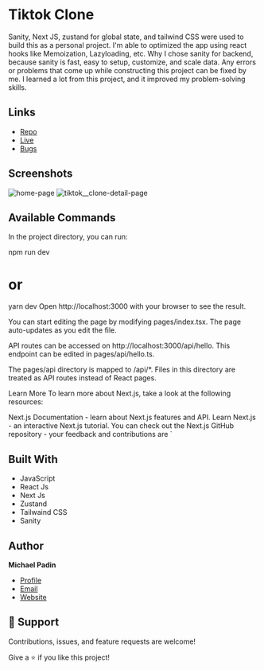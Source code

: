 # Tiktok Clone

<p align="left">Sanity, Next JS, zustand for global state, and tailwind CSS were used to build this as a personal project. I'm able to optimized the app using react hooks like Memoization, Lazyloading, etc. Why I chose sanity for backend, because sanity is fast, easy to setup, customize, and scale data. Any errors or problems that come up while constructing this project can be fixed by me. I learned a lot from this project, and it improved my problem-solving skills.

## Links
- [Repo](https://github.com/michael-padin/tiktok-clone "Tiktok Clone Repo")
- [Live](https://tiktok-clone-virid.vercel.app/ "Live View")
- [Bugs](https://github.com/michael-padin/tiktok-clone/issues "Issues Page")

## Screenshots
![home-page](https://user-images.githubusercontent.com/75446003/184508879-d74f7c32-1911-4010-bdd5-66290f0af33e.png "Home Page")
![tiktok__clone-detail-page](https://user-images.githubusercontent.com/75446003/184508902-775f5570-3549-43dc-8fbf-15fc63e443dc.png "Details Page")

## Available Commands

In the project directory, you can run:

npm run dev
# or
yarn dev
Open http://localhost:3000 with your browser to see the result.

You can start editing the page by modifying pages/index.tsx. The page auto-updates as you edit the file.

API routes can be accessed on http://localhost:3000/api/hello. This endpoint can be edited in pages/api/hello.ts.

The pages/api directory is mapped to /api/*. Files in this directory are treated as API routes instead of React pages.

Learn More
To learn more about Next.js, take a look at the following resources:

Next.js Documentation - learn about Next.js features and API.
Learn Next.js - an interactive Next.js tutorial.
You can check out the Next.js GitHub repository - your feedback and contributions are `

## Built With

- JavaScript
- React Js
- Next Js
- Zustand
- Tailwaind CSS
- Sanity 



## Author

**Michael Padin**

- [Profile](https://github.com/michael-padin "Michael Padin")
- [Email](mailto:padinmichael201@gmail.com?subject=Hi "Hi!")
- [Website](https://michaelpadin.netlify.app "Welcome")

## 🤝 Support

Contributions, issues, and feature requests are welcome!

Give a ⭐️ if you like this project!
